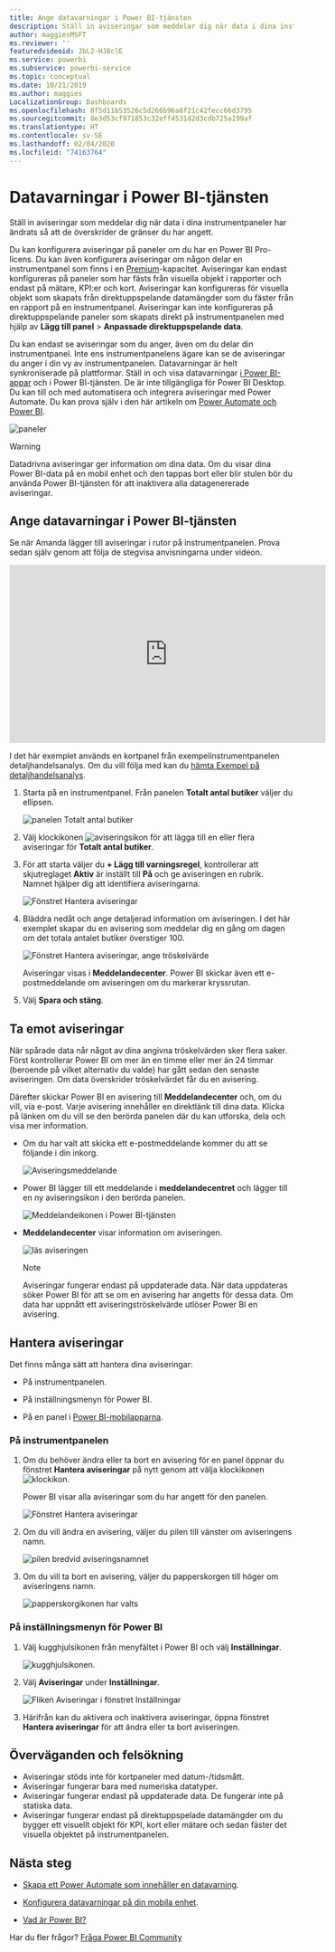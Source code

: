 ```yaml
---
title: Ange datavarningar i Power BI-tjänsten
description: Ställ in aviseringar som meddelar dig när data i dina instrumentpaneler har ändrats så att de överskrider de gränser du har angett i Microsoft Power BI-tjänsten.
author: maggiesMSFT
ms.reviewer: ''
featuredvideoid: JbL2-HJ8clE
ms.service: powerbi
ms.subservice: powerbi-service
ms.topic: conceptual
ms.date: 10/21/2019
ms.author: maggies
LocalizationGroup: Dashboards
ms.openlocfilehash: 8f5d11b53526c5d266b96a8f21c42fecc66d3795
ms.sourcegitcommit: 8e3d53cf971853c32eff4531d2d3cdb725a199af
ms.translationtype: HT
ms.contentlocale: sv-SE
ms.lasthandoff: 02/04/2020
ms.locfileid: "74163764"
---
```

# <a name="data-alerts-in-the-power-bi-service"></a>Datavarningar i Power BI-tjänsten

Ställ in aviseringar som meddelar dig när data i dina instrumentpaneler har ändrats så att de överskrider de gränser du har angett.

Du kan konfigurera aviseringar på paneler om du har en Power BI Pro-licens. Du kan även konfigurera aviseringar om någon delar en instrumentpanel som finns i en [Premium](service-premium-what-is.md)-kapacitet. Aviseringar kan endast konfigureras på paneler som har fästs från visuella objekt i rapporter och endast på mätare, KPI:er och kort. Aviseringar kan konfigureras för visuella objekt som skapats från direktuppspelande datamängder som du fäster från en rapport på en instrumentpanel. Aviseringar kan inte konfigureras på direktuppspelande paneler som skapats direkt på instrumentpanelen med hjälp av **Lägg till panel** > **Anpassade direktuppspelande data**.

Du kan endast se aviseringar som du anger, även om du delar din instrumentpanel. Inte ens instrumentpanelens ägare kan se de aviseringar du anger i din vy av instrumentpanelen. Datavarningar är helt synkroniserade på plattformar. Ställ in och visa datavarningar [i Power BI-appar](consumer/mobile/mobile-set-data-alerts-in-the-mobile-apps.md) och i Power BI-tjänsten. De är inte tillgängliga för Power BI Desktop. Du kan till och med automatisera och integrera aviseringar med Power Automate. Du kan prova själv i den här artikeln om [Power Automate och Power BI](service-flow-integration.md).

![paneler](media/service-set-data-alerts/powerbi-alert-types-new.png)

> [!WARNING]
> Datadrivna aviseringar ger information om dina data. Om du visar dina Power BI-data på en mobil enhet och den tappas bort eller blir stulen bör du använda Power BI-tjänsten för att inaktivera alla datagenererade aviseringar.

## <a name="set-data-alerts-in-the-power-bi-service"></a>Ange datavarningar i Power BI-tjänsten

Se när Amanda lägger till aviseringar i rutor på instrumentpanelen. Prova sedan själv genom att följa de stegvisa anvisningarna under videon.

<iframe width="560" height="315" src="https://www.youtube.com/embed/JbL2-HJ8clE" frameborder="0" allowfullscreen></iframe>

I det här exemplet används en kortpanel från exempelinstrumentpanelen detaljhandelsanalys. Om du vill följa med kan du [hämta Exempel på detaljhandelsanalys](sample-retail-analysis.md#get-the-content-pack-for-this-sample).

1. Starta på en instrumentpanel. Från panelen **Totalt antal butiker** väljer du ellipsen.

   ![panelen Totalt antal butiker](media/service-set-data-alerts/powerbi-card.png)

1. Välj klockikonen ![aviseringsikon](media/service-set-data-alerts/power-bi-bell-icon.png) för att lägga till en eller flera aviseringar för **Totalt antal butiker**.

1. För att starta väljer du **+ Lägg till varningsregel**, kontrollerar att skjutreglaget **Aktiv** är inställt till **På** och ge aviseringen en rubrik. Namnet hjälper dig att identifiera aviseringarna.

   ![Fönstret Hantera aviseringar](media/service-set-data-alerts/powerbi-alert-title.png)

1. Bläddra nedåt och ange detaljerad information om aviseringen.  I det här exemplet skapar du en avisering som meddelar dig en gång om dagen om det totala antalet butiker överstiger 100.

   ![Fönstret Hantera aviseringar, ange tröskelvärde](media/service-set-data-alerts/power-bi-set-alert-details.png)

    Aviseringar visas i **Meddelandecenter**. Power BI skickar även ett e-postmeddelande om aviseringen om du markerar kryssrutan.

1. Välj **Spara och stäng**.

## <a name="receiving-alerts"></a>Ta emot aviseringar

När spårade data når något av dina angivna tröskelvärden sker flera saker. Först kontrollerar Power BI om mer än en timme eller mer än 24 timmar (beroende på vilket alternativ du valde) har gått sedan den senaste aviseringen. Om data överskrider tröskelvärdet får du en avisering.

Därefter skickar Power BI en avisering till **Meddelandecenter** och, om du vill, via e-post. Varje avisering innehåller en direktlänk till dina data. Klicka på länken om du vill se den berörda panelen där du kan utforska, dela och visa mer information.  

* Om du har valt att skicka ett e-postmeddelande kommer du att se följande i din inkorg.

   ![Aviseringsmeddelande](media/service-set-data-alerts/powerbi-alerts-email.png)

* Power BI lägger till ett meddelande i **meddelandecentret** och lägger till en ny aviseringsikon i den berörda panelen.

   ![Meddelandeikonen i Power BI-tjänsten](media/service-set-data-alerts/powerbi-alert-notifications.png)

* **Meddelandecenter** visar information om aviseringen.

    ![läs aviseringen](media/service-set-data-alerts/powerbi-alert-notification.png)

   > [!NOTE]
   > Aviseringar fungerar endast på uppdaterade data. När data uppdateras söker Power BI för att se om en avisering har angetts för dessa data. Om data har uppnått ett aviseringströskelvärde utlöser Power BI en avisering.

## <a name="managing-alerts"></a>Hantera aviseringar

Det finns många sätt att hantera dina aviseringar:

* På instrumentpanelen.

* På inställningsmenyn för Power BI.

* På en panel i [Power BI-mobilapparna](consumer/mobile/mobile-set-data-alerts-in-the-mobile-apps.md).

### <a name="from-the-dashboard-tile"></a>På instrumentpanelen

1. Om du behöver ändra eller ta bort en avisering för en panel öppnar du fönstret **Hantera aviseringar** på nytt genom att välja klockikonen ![klockikon](media/service-set-data-alerts/power-bi-bell-icon.png).

    Power BI visar alla aviseringar som du har angett för den panelen.

    ![Fönstret Hantera aviseringar](media/service-set-data-alerts/powerbi-see-alerts.png)

1. Om du vill ändra en avisering, väljer du pilen till vänster om aviseringens namn.

    ![pilen bredvid aviseringsnamnet](media/service-set-data-alerts/powerbi-see-alerts-arrow.png)

1. Om du vill ta bort en avisering, väljer du papperskorgen till höger om aviseringens namn.

      ![papperskorgikonen har valts](media/service-set-data-alerts/powerbi-see-alerts-delete.png)

### <a name="from-the-power-bi-settings-menu"></a>På inställningsmenyn för Power BI

1. Välj kugghjulsikonen från menyfältet i Power BI och välj **Inställningar**.

    ![kugghjulsikonen](media/service-set-data-alerts/powerbi-gear-icon.png).

1. Välj **Aviseringar** under **Inställningar**.

    ![Fliken Aviseringar i fönstret Inställningar](media/service-set-data-alerts/powerbi-alert-settings.png)

1. Härifrån kan du aktivera och inaktivera aviseringar, öppna fönstret **Hantera aviseringar** för att ändra eller ta bort aviseringen.

## <a name="considerations-and-troubleshooting"></a>Överväganden och felsökning

* Aviseringar stöds inte för kortpaneler med datum-/tidsmått.
* Aviseringar fungerar bara med numeriska datatyper.
* Aviseringar fungerar endast på uppdaterade data. De fungerar inte på statiska data.
* Aviseringar fungerar endast på direktuppspelade datamängder om du bygger ett visuellt objekt för KPI, kort eller mätare och sedan fäster det visuella objektet på instrumentpanelen.


## <a name="next-steps"></a>Nästa steg

* [Skapa ett Power Automate som innehåller en datavarning](service-flow-integration.md).

* [Konfigurera datavarningar på din mobila enhet](consumer/mobile/mobile-set-data-alerts-in-the-mobile-apps.md).

* [Vad är Power BI?](fundamentals/power-bi-overview.md)

Har du fler frågor? [Fråga Power BI Community](https://community.powerbi.com/)
